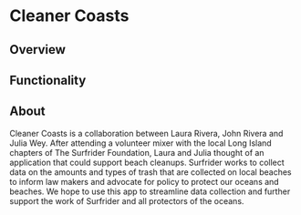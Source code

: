 # Cleaner Coasts

## Overview



## Functionality



## About
Cleaner Coasts is a collaboration between Laura Rivera, John Rivera and Julia Wey. After attending a volunteer mixer with the local Long Island chapters of The Surfrider Foundation, Laura and Julia thought of an application that could support beach cleanups. Surfrider works to collect data on the amounts and types of trash that are collected on local beaches to inform law makers and advocate for policy to protect our oceans and beaches. We hope to use this app to streamline data collection and further support the work of Surfrider and all protectors of the oceans. 